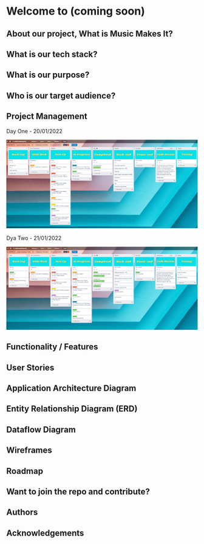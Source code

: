# Welcome to (coming soon)

## About our project, What is Music Makes It?

## What is our tech stack?

## What is our purpose?

## Who is our target audience?

## Project Management

Day One - 20/01/2022

![Screen shot of our Trello board day 1](Resources/Trello-day1.png "Screen shot of our Trello board day 1")

Dya Two - 21/01/2022

![Screen shot of our Trello board day 2](Resources/Trello-day2.png "Screen shot of our Trello board day 2")

## Functionality / Features

## User Stories

## Application Architecture Diagram

## Entity Relationship Diagram (ERD)

## Dataflow Diagram

## Wireframes

## Roadmap

## Want to join the repo and contribute?

## Authors

## Acknowledgements
